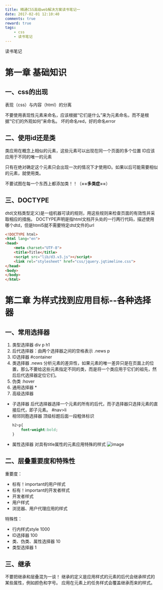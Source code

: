```yaml
---
title: 精通CSS高级web解决方案读书笔记一
date: 2017-02-01 12:10:40
comments: true
reward: true
tags:
    - css
    - 读书笔记
---
```

读书笔记

# 第一章 基础知识

## 一、css的出现
表现（css）与内容（html）的分离

不要使用表现性元素来命名，应该根据“它们是什么”来为元素命名，而不是根据“它们的外观如何”来命名。
坏的命名red，好的命名error


## 二、使用id还是类
类应用在概念上相似的元素，这些元素可以出现在同一个页面的多个位置
ID应该应用于不同的唯一的元素

只有在绝对确定这个元素只会出现一次的情况下才使用ID。如果以后可能需要相似的元素，就使用类。

不要试图在每一个东西上都添加类！！（**==多类症==**）
<!-- more -->
## 三、DOCTYPE
dtd(文档类型定义)是一组机器可读的规则，用这些规则来检查页面的有效性并采取相应的措施。
DOCTYPE声明是指html文档开头处的一行两行代码，描述使用哪个dtd，但是html5就不需要特定dtd文件的url
```html
<!DOCTYPE html>
<html lang="en">
<head>
    <meta charset="UTF-8">
    <title>Title</title>
    <script src="lib/d3.v3.js"></script>
    <link rel="stylesheet" href="css/jquery.jqtimeline.css">
</head>
<body>
</body>
</html>
```

# 第二章 为样式找到应用目标--各种选择器
## 一、常用选择器
1. 类型选择器 div p h1
2. 后代选择器：由两个选择器之间的空格表示 .news p
3. ID选择器 #container
4. 类选择器 .news
分析元素的差异性，如果元素的唯一差异只是在页面上的位置，那么不要给这些元素指定不同的类，而是将一个类应用于它们的祖先，然后后代选择器定位它们。
5. 伪类 :hover
6. 通用选择器 *
7. 高级选择器
- 子选择器
    后代选择器选择一个元素的所有的后代，而子选择器只选择元素的直接后代，即子元素。
    #nav>li
- 相邻同胞选择器
    顶级标题后面一段粗体标识
    ```css
    h2+p{
        font-weight:bold;
    }
    ```
- 属性选择器
    对具有title属性的元素应用特殊的样式
    ![image](http://imglf0.nosdn.127.net/img/dk1xY2tOVlo0b2I4dnpnN2dZVG5kSUJiSGFqeVUxUDU5RVFybjVKZmhINi8zMUZSdEEwSHBRPT0.png?imageView&thumbnail=500x0&quality=96&stripmeta=0&type=jpg)

## 二、层叠重要度和特殊性
重要度：
- 标有！important的用户样式
- 标有！important的开发者样式
- 开发者样式
- 用户样式
- 浏览器、用户代理应用的样式

特殊性：
- 行内样式style             1000
- ID选择器                  100
- 类、伪类、属性选择器      10
- 类型选择器                1


## 三、继承
不要把继承和层叠混为一谈！
继承的定义是应用样式的元素的后代会继承样式的某些属性，例如颜色和字号。
应用在元素上的任务样式会覆盖继承而来的样式。